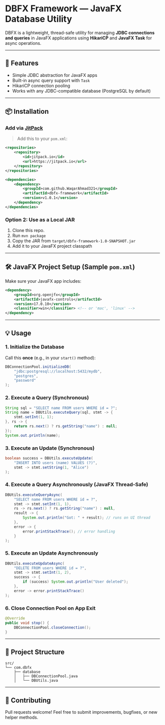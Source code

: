 # DBFX Framework — JavaFX Database Utility

DBFX is a lightweight, thread-safe utility for managing **JDBC connections and queries** in JavaFX applications using **HikariCP** and **JavaFX Task** for async operations.

---

## 🚀 Features

* Simple JDBC abstraction for JavaFX apps
* Built-in async query support with `Task`
* HikariCP connection pooling
* Works with any JDBC-compatible database (PostgreSQL by default)

---

## 📦 Installation

### Add via [JitPack](https://jitpack.io)

> Add this to your `pom.xml`: 

```xml
<repositories>
    <repository>
        <id>jitpack.io</id>
        <url>https://jitpack.io</url>
    </repository>
</repositories>

<dependencies>
    <dependency>
        <groupId>com.github.WaqarAhmad321</groupId>
        <artifactId>dbfx-framework</artifactId>
        <version>v1.0.1</version>
    </dependency>
</dependencies>
```

### Option 2: Use as a Local JAR

1. Clone this repo.
2. Run `mvn package`
3. Copy the JAR from `target/dbfx-framework-1.0-SNAPSHOT.jar`
4. Add it to your JavaFX project classpath

---

## 🛠 JavaFX Project Setup (Sample `pom.xml`)

Make sure your JavaFX app includes:

```xml
<dependency>
    <groupId>org.openjfx</groupId>
    <artifactId>javafx-controls</artifactId>
    <version>17.0.10</version>
    <classifier>win</classifier> <!-- or 'mac', 'linux' -->
</dependency>
```

---

## 💡 Usage

### 1. Initialize the Database

Call this **once** (e.g., in your `start()` method):

```java
DBConnectionPool.initializeDB(
    "jdbc:postgresql://localhost:5432/mydb",
    "postgres",
    "password"
);
```

### 2. Execute a Query (Synchronous)

```java
String sql = "SELECT name FROM users WHERE id = ?";
String name = DBUtils.executeQuery(sql, stmt -> {
    stmt.setInt(1, 1);
}, rs -> {
    return rs.next() ? rs.getString("name") : null;
});
System.out.println(name);
```

### 3. Execute an Update (Synchronous)

```java
boolean success = DBUtils.executeUpdate(
    "INSERT INTO users (name) VALUES (?)",
    stmt -> stmt.setString(1, "Alice")
);
```

### 4. Execute a Query Asynchronously (JavaFX Thread-Safe)

```java
DBUtils.executeQueryAsync(
    "SELECT name FROM users WHERE id = ?",
    stmt -> stmt.setInt(1, 1),
    rs -> rs.next() ? rs.getString("name") : null,
    result -> {
        System.out.println("Got: " + result); // runs on UI thread
    },
    error -> {
        error.printStackTrace(); // error handling
    }
);
```

### 5. Execute an Update Asynchronously

```java
DBUtils.executeUpdateAsync(
    "DELETE FROM users WHERE id = ?",
    stmt -> stmt.setInt(1, 2),
    success -> {
        if (success) System.out.println("User deleted");
    },
    error -> error.printStackTrace()
);
```

### 6. Close Connection Pool on App Exit

```java
@Override
public void stop() {
    DBConnectionPool.closeConnection();
}
```

---

## 📁 Project Structure

```
src/
└── com.dbfx
    ├── database
    │   ├── DBConnectionPool.java
    │   └── DBUtils.java
```

---

## 🤝 Contributing

Pull requests welcome! Feel free to submit improvements, bugfixes, or new helper methods.
